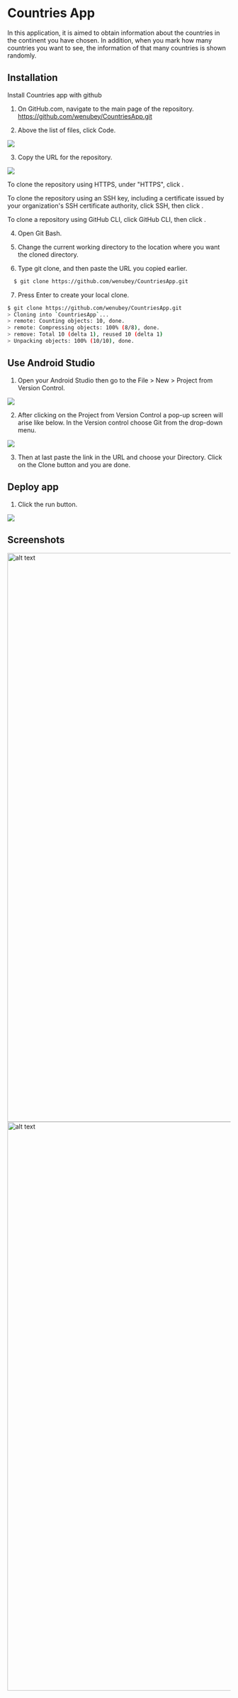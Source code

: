 
# Countries App

In this application, it is aimed to obtain information about the countries in the continent you have chosen. In addition, when you mark how many countries you want to see, the information of that many countries is shown randomly.




## Installation

Install Countries app with github

1. On GitHub.com, navigate to the main page of the repository.
https://github.com/wenubey/CountriesApp.git

2. Above the list of files, click  Code.

![](screenshots/1.png)

3. Copy the URL for the repository.

![](screenshots/2.png)

To clone the repository using HTTPS, under "HTTPS", click .

To clone the repository using an SSH key, including a certificate issued by your organization's SSH certificate authority, click SSH, then click .

To clone a repository using GitHub CLI, click GitHub CLI, then click .

4. Open Git Bash.

5. Change the current working directory to the location where you want the cloned directory.

6. Type git clone, and then paste the URL you copied earlier.

```bash
  $ git clone https://github.com/wenubey/CountriesApp.git
```

7. Press Enter to create your local clone.

```bash
$ git clone https://github.com/wenubey/CountriesApp.git
> Cloning into `CountriesApp`...
> remote: Counting objects: 10, done.
> remote: Compressing objects: 100% (8/8), done.
> remove: Total 10 (delta 1), reused 10 (delta 1)
> Unpacking objects: 100% (10/10), done.
```

## Use Android Studio

1. Open your Android Studio then go to the File > New > Project from Version Control.

![](screenshots/3.png)

2. After clicking on the Project from Version Control a pop-up screen will arise like below. In the Version control choose Git from the drop-down menu. 

![](screenshots/4.png)

3. Then at last paste the link in the URL and choose your Directory. Click on the Clone button and you are done.

## Deploy app

1. Click the run button.

![](screenshots/5.png)


## Screenshots

<img src="screenshots/6.png" alt="alt text" width="720" height="1280"> 

<img src="screenshots/7.png" alt="alt text" width="720" height="1280">
    
